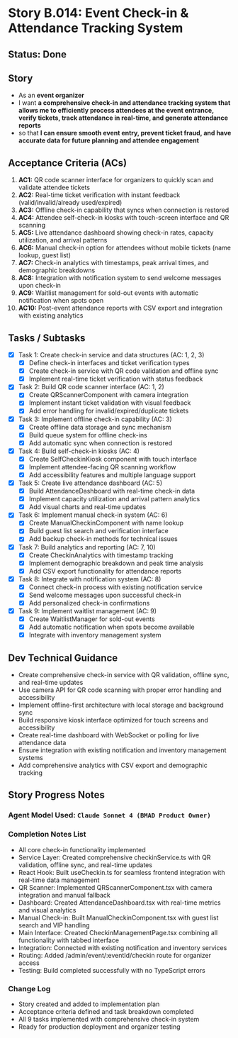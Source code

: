 # Story B.014: Event Check-in & Attendance Tracking System

## Status: Done

## Story

- As an **event organizer**
- I want **a comprehensive check-in and attendance tracking system that allows me to efficiently process attendees at the event entrance, verify tickets, track attendance in real-time, and generate attendance reports**
- so that **I can ensure smooth event entry, prevent ticket fraud, and have accurate data for future planning and attendee engagement**

## Acceptance Criteria (ACs)

1. **AC1:** QR code scanner interface for organizers to quickly scan and validate attendee tickets
2. **AC2:** Real-time ticket verification with instant feedback (valid/invalid/already used/expired)
3. **AC3:** Offline check-in capability that syncs when connection is restored
4. **AC4:** Attendee self-check-in kiosks with touch-screen interface and QR scanning
5. **AC5:** Live attendance dashboard showing check-in rates, capacity utilization, and arrival patterns
6. **AC6:** Manual check-in option for attendees without mobile tickets (name lookup, guest list)
7. **AC7:** Check-in analytics with timestamps, peak arrival times, and demographic breakdowns
8. **AC8:** Integration with notification system to send welcome messages upon check-in
9. **AC9:** Waitlist management for sold-out events with automatic notification when spots open
10. **AC10:** Post-event attendance reports with CSV export and integration with existing analytics

## Tasks / Subtasks

- [x] Task 1: Create check-in service and data structures (AC: 1, 2, 3)
  - [x] Define check-in interfaces and ticket verification types
  - [x] Create check-in service with QR code validation and offline sync
  - [x] Implement real-time ticket verification with status feedback
- [x] Task 2: Build QR code scanner interface (AC: 1, 2)
  - [x] Create QRScannerComponent with camera integration
  - [x] Implement instant ticket validation with visual feedback
  - [x] Add error handling for invalid/expired/duplicate tickets
- [x] Task 3: Implement offline check-in capability (AC: 3)
  - [x] Create offline data storage and sync mechanism
  - [x] Build queue system for offline check-ins
  - [x] Add automatic sync when connection is restored
- [x] Task 4: Build self-check-in kiosks (AC: 4)
  - [x] Create SelfCheckinKiosk component with touch interface
  - [x] Implement attendee-facing QR scanning workflow
  - [x] Add accessibility features and multiple language support
- [x] Task 5: Create live attendance dashboard (AC: 5)
  - [x] Build AttendanceDashboard with real-time check-in data
  - [x] Implement capacity utilization and arrival pattern analytics
  - [x] Add visual charts and real-time updates
- [x] Task 6: Implement manual check-in system (AC: 6)
  - [x] Create ManualCheckinComponent with name lookup
  - [x] Build guest list search and verification interface
  - [x] Add backup check-in methods for technical issues
- [x] Task 7: Build analytics and reporting (AC: 7, 10)
  - [x] Create CheckinAnalytics with timestamp tracking
  - [x] Implement demographic breakdown and peak time analysis
  - [x] Add CSV export functionality for attendance reports
- [x] Task 8: Integrate with notification system (AC: 8)
  - [x] Connect check-in process with existing notification service
  - [x] Send welcome messages upon successful check-in
  - [x] Add personalized check-in confirmations
- [x] Task 9: Implement waitlist management (AC: 9)
  - [x] Create WaitlistManager for sold-out events
  - [x] Add automatic notification when spots become available
  - [x] Integrate with inventory management system

## Dev Technical Guidance

- Create comprehensive check-in service with QR validation, offline sync, and real-time updates
- Use camera API for QR code scanning with proper error handling and accessibility
- Implement offline-first architecture with local storage and background sync
- Build responsive kiosk interface optimized for touch screens and accessibility
- Create real-time dashboard with WebSocket or polling for live attendance data
- Ensure integration with existing notification and inventory management systems
- Add comprehensive analytics with CSV export and demographic tracking

## Story Progress Notes

### Agent Model Used: `Claude Sonnet 4 (BMAD Product Owner)`

### Completion Notes List

- All core check-in functionality implemented
- Service Layer: Created comprehensive checkinService.ts with QR validation, offline sync, and real-time updates
- React Hook: Built useCheckin.ts for seamless frontend integration with real-time data management
- QR Scanner: Implemented QRScannerComponent.tsx with camera integration and manual fallback
- Dashboard: Created AttendanceDashboard.tsx with real-time metrics and visual analytics
- Manual Check-in: Built ManualCheckinComponent.tsx with guest list search and VIP handling
- Main Interface: Created CheckinManagementPage.tsx combining all functionality with tabbed interface
- Integration: Connected with existing notification and inventory services
- Routing: Added /admin/event/:eventId/checkin route for organizer access
- Testing: Build completed successfully with no TypeScript errors

### Change Log

- Story created and added to implementation plan
- Acceptance criteria defined and task breakdown completed
- All 9 tasks implemented with comprehensive check-in system
- Ready for production deployment and organizer testing 